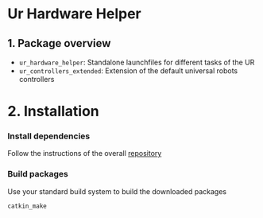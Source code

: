 # Ur Hardware Helper
## 1. Package overview
* `ur_hardware_helper`: Standalone launchfiles for different tasks of the UR
* `ur_controllers_extended`: Extension of the default universal robots controllers

# 2. Installation
### Install dependencies
Follow the instructions of the overall [repository](https://github.com/ibMH/Helper_Tools)

### Build packages
Use your standard build system to build the downloaded packages
```bash
catkin_make
```
